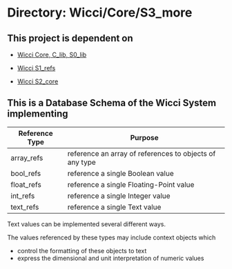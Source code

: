# Directory: Wicci/Core/S3_more

## This project is dependent on

* [Wicci Core, C_lib, S0_lib](https://github.com/GregDavidson/wicci-core-S0_lib)

* [Wicci S1_refs](https://github.com/GregDavidson/wicci-core-S1_refs)

* [Wicci S2_core](https://github.com/GregDavidson/wicci-core-S2_core)

## This is a Database Schema of the Wicci System implementing

| Reference Type	| Purpose
|-----------------------|----------
| array_refs	| reference an array of references to objects of any type
| bool_refs	|	reference a single Boolean value
| float_refs	|	reference a single Floating-Point value
| int_refs	|	reference a single Integer value
| text_refs	|	reference a single Text value

Text values can be implemented several different ways.

The values referenced by these types may include context
objects which

* control the formatting of these objects to text
* express the dimensional and unit interpretation of numeric values
